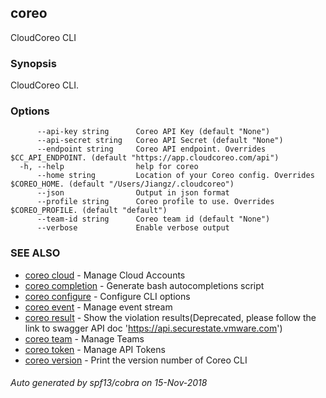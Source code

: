 ## coreo

CloudCoreo CLI

### Synopsis

CloudCoreo CLI.

### Options

```
      --api-key string      Coreo API Key (default "None")
      --api-secret string   Coreo API Secret (default "None")
      --endpoint string     Coreo API endpoint. Overrides $CC_API_ENDPOINT. (default "https://app.cloudcoreo.com/api")
  -h, --help                help for coreo
      --home string         Location of your Coreo config. Overrides $COREO_HOME. (default "/Users/Jiangz/.cloudcoreo")
      --json                Output in json format
      --profile string      Coreo profile to use. Overrides $COREO_PROFILE. (default "default")
      --team-id string      Coreo team id (default "None")
      --verbose             Enable verbose output
```

### SEE ALSO

* [coreo cloud](coreo_cloud.md)	 - Manage Cloud Accounts
* [coreo completion](coreo_completion.md)	 - Generate bash autocompletions script
* [coreo configure](coreo_configure.md)	 - Configure CLI options
* [coreo event](coreo_event.md)	 - Manage event stream
* [coreo result](coreo_result.md)	 - Show the violation results(Deprecated, please follow the link to swagger API doc 'https://api.securestate.vmware.com')
* [coreo team](coreo_team.md)	 - Manage Teams
* [coreo token](coreo_token.md)	 - Manage API Tokens
* [coreo version](coreo_version.md)	 - Print the version number of Coreo CLI

###### Auto generated by spf13/cobra on 15-Nov-2018
